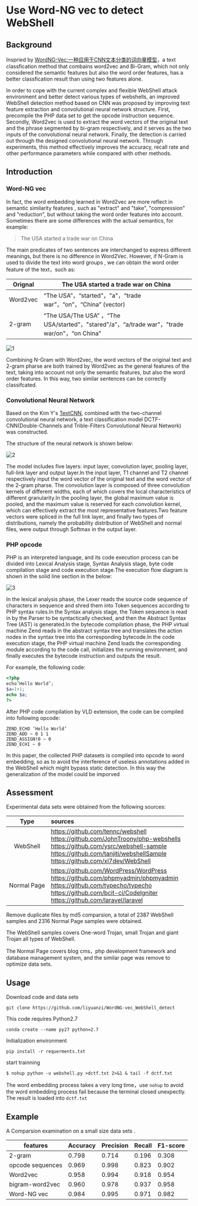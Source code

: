 # Use Word-NG vec to detect WebShell 
## Background

Inspried by  [WordNG-Vec:一种应用于CNN文本分类的词向量模型](http://www.cnki.net/kcms/detail/detail.aspx?filename=XXWX201903007&dbname=cjfdtotal&dbcode=cjfd&v=MjAyNTNBdnIzV0EyRnJDVVJMT2ZZdVpuRkN2a1ZMdktQVFhjZHJHNEg5ak1ySTlGWTRRT0NYOUt2QlJsNzBrT1E=)，a text classfication method that combains word2vec and Bi-Gram, which not only considered the semantic features but also the word order features, has a better classfication result than using two features alone.

In order to cope with the current complex and flexible WebShell attack environment and better detect various types of webshells, an improved WebShell detection method based on CNN was proposed by improving text feature extraction and convolutional neural network structure. First, precompile the PHP data set to get the opcode instruction sequence. Secondly, Word2vec is used to extract the word vectors of the original text and the phrase segmented by bi-gram respectively, and it serves as the two inputs of the convolutional neural network. Finally, the detection is carried out through the designed convolutional neural network. Through experiments, this method effectively improves the accuracy, recall rate and other performance parameters while compared with other methods.

## Introduction

### Word-NG vec

In fact, the word embedding learned in Word2vec are more reflect in semantic similarity features , such as "extract" and "take", "compression" and "reduction", but without taking the word order features into account. Sometimes there are some differences with the actual semantics, for example:

> The USA started a trade war on China

The main predicates of two sentences are interchanged to express different meanings, but there is no difference in Word2Vec.  However, if N-Gram is used to divide the text into word groups ,  we can obtain the word order feature of the text，such as:

| Orignal  | The USA started  a trade war on China                        |
| -------- | ------------------------------------------------------------ |
| Word2vec | “The USA”，“started”，"a"，“trade war”，“on”，“China”   (vector) |
| 2-gram   | “The USA/The USA” ，“The USA/started”，"stared"/a”，“a/trade war”，"trade war/on"，“on China” |

![1](assets/1.jpg)



Combining N-Gram with Word2vec, the word vectors of the original text and 2-gram pharse are both trained by Word2vec as the general features of the text, taking into account not only the semantic features, but also the word order features. In this way, two similar sentences can be correctly classifcated.

### Convolutional Neural Network

Based on the Kim Y's [TextCNN](https://arxiv.org/abs/1408.5882), combined with the two-channel convolutional neural network, a text classification model DCTF-CNN(Double-Channels and Trible-Filters Convolutional Neural Network)  was constructed.

The structure of the neural network is shown below:

![2](assets/2.jpg)

The model includes five layers: input layer, convolution layer, pooling layer, full-link layer and output layer.In the input layer, T1 channel and T2 channel respectively input the word vector of the original text and the word vector of the 2-gram pharse. The convolution layer is composed of three convolution kernels of different widths, each of which covers the local characteristics of different granularity.In the pooling layer, the global maximum value is pooled, and the maximum value is reserved for each convolution kernel, which can effectively extract the most representative features.Two feature vectors were spliced in the full link layer, and finally two types of distributions, namely the probability distribution of WebShell and normal files, were output through Softmax in the output layer.

### PHP opcode

PHP is an interpreted language, and its code execution process can be divided into Lexical Analysis stage, Syntax Analysis stage, byte code compilation stage and code execution stage.The execution flow diagram is shown in the solid line section in the below:

![3](assets/3.jpg)

In the lexical analysis phase, the Lexer reads the source code sequence of characters in sequence and shred them into Token sequences according to PHP syntax rules.In the Syntax analysis stage, the Token sequence is read in by the Parser to be syntactically checked, and then the Abstract Syntax Tree (AST) is generated.In the bytecode compilation phase, the PHP virtual machine Zend reads in the abstract syntax tree and translates the action nodes in the syntax tree into the corresponding bytecode.In the code execution stage, the PHP virtual machine Zend loads the corresponding module according to the code call, initializes the running environment, and finally executes the bytecode instruction and outputs the result.

For example, the following code:

```php
<?php
echo’Hello World’;
$a=1+1;
echo $a;
?>
```

After PHP code compilation by VLD extension, the code can be compiled into following opcode:

```
ZEND_ECHO ’Hello World’
ZEND_ADD ~ 0 1 1
ZEND_ASSIGN!0 ~ 0
ZEND_ECHI ~ 0
```

In this paper, the collected PHP datasets is compiled into opcode to word embedding, so as to avoid the interference of useless annotations added in the WebShell which might bypass static detection. In this way the generalization of the model could be imporved

## Assessment

Experimental data sets were obtained from the following sources:

|    Type     | sources                                                      |
| :---------: | :----------------------------------------------------------- |
|  WebShell   | https://github.com/tennc/webshell<br/>    https://github.com/JohnTroony/php-webshells<br/>    https://github.com/ysrc/webshell-sample<br/>    https://github.com/tanjiti/webshellSample<br/>    https://github.com/xl7dev/WebShell |
| Normal Page | https://github.com/WordPress/WordPress<br/>    https://github.com/phpmyadmin/phpmyadmin<br/>    https://github.com/typecho/typecho<br/>    https://github.com/bcit-ci/CodeIgniter<br/>    https://github.com/laravel/laravel |

Remove duplicate files by md5 comparsion, a total of 2387 WebShell samples and 2316 Normal Page samples were obtained.

The WebShell samples covers One-word Trojan, small Trojan and giant Trojan all types of WebShell.

The Normal Page covers blog cms，php development framework and database management system, and the similar page was remove to optimize data sets.

## Usage

Download code and data sets

```
git clone https://github.com/liyuanzi/WordNG-vec_WebShell_detect
```

This code requires Python2.7

```
conda create --name py27 python=2.7
```

Initialization environment

```
pip install -r requerments.txt
```

start trainning

```
$ nohup python -u webshell.py >dctf.txt 2>&1 & tail -f dctf.txt
```

The word embedding process takes a very long time，use `nohup` to avoid the word embedding process fail because the terminal closed unexpectly. The result is loaded  into `dctf.txt`

## Example

A Comparsion examination on a small  size data sets .

| features         | Accuracy | Precision | Recall | F1-score |
| ---------------- | -------- | --------- | ------ | -------- |
| 2-gram           | 0.798    | 0.714     | 0.196  | 0.308    |
| opcode sequences | 0.969    | 0.998     | 0.823  | 0.902    |
| Word2vec        | 0.958 | 0.994 | 0.918 | 0.954 |
| bigram-word2vec | 0.960 | 0.978 | 0.937 | 0.958 |
| Word-NG vec     | 0.984 | 0.995 | 0.971 | 0.982 |
